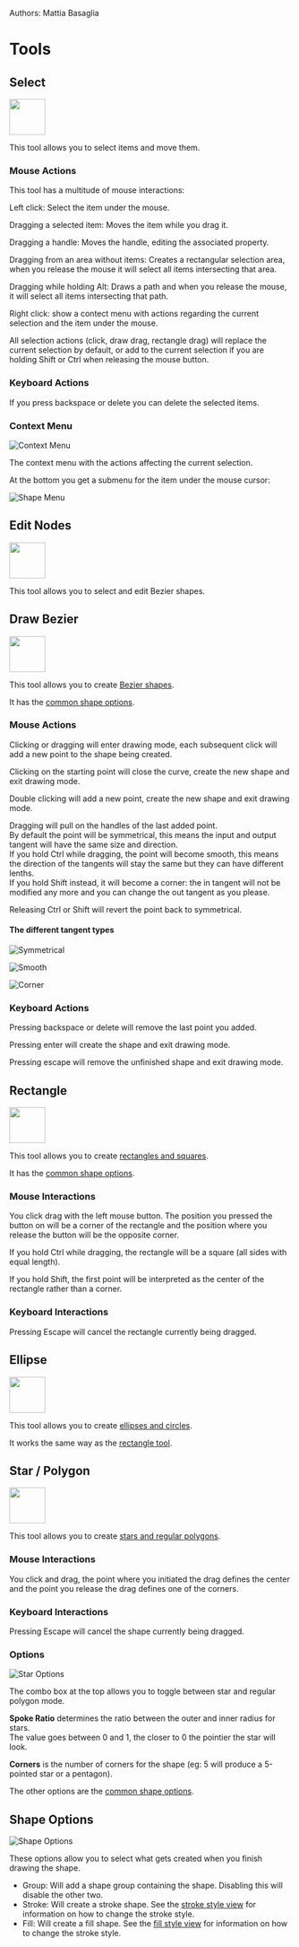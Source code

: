 Authors: Mattia Basaglia

# Tools

## Select

<img src="/img/ui/icons/edit-select.svg" width="64" />

This tool allows you to select items and move them.

### Mouse Actions

This tool has a multitude of mouse interactions:

Left click: Select the item under the mouse.

Dragging a selected item: Moves the item while you drag it.

Dragging a handle: Moves the handle, editing the associated property.

Dragging from an area without items: Creates a rectangular selection area,
when you release the mouse it will select all items intersecting that area.

Dragging while holding Alt: Draws a path and when you release the mouse,
it will select all items intersecting that path.

Right click: show a contect menu with actions regarding the current selection
and the item under the mouse.

All selection actions (click, draw drag, rectangle drag) will replace the current
selection by default, or add to the current selection if you are holding Shift or
Ctrl when releasing the mouse button.

### Keyboard Actions

If you press backspace or delete you can delete the selected items.

### Context Menu

![Context Menu](/img/screenshots/tools/select_menu.png)

The context menu with the actions affecting the current selection.

At the bottom you get a submenu for the item under the mouse cursor:

![Shape Menu](/img/screenshots/tools/shape_menu.png)

## Edit Nodes

<img src="/img/ui/icons/edit-node.svg" width="64" />

This tool allows you to select and edit Bezier shapes.

## Draw Bezier

<img src="/img/ui/icons/draw-bezier-curves.svg" width="64" />

This tool allows you to create [Bezier shapes](../shapes.md#path).

It has the [common shape options](#shape-options).

### Mouse Actions

Clicking or dragging will enter drawing mode, each subsequent click will add a new point to the shape being created.

Clicking on the starting point will close the curve, create the new shape and exit drawing mode.

Double clicking will add a new point, create the new shape and exit drawing mode.

Dragging will pull on the handles of the last added point. <br/>
By default the point will be symmetrical, this means the input and output tangent will have the same size and direction.<br/>
If you hold Ctrl while dragging, the point will become smooth,
this means the direction of the tangents will stay the same but they can have different lenths.<br/>
If you hold Shift instead, it will become a corner: the in tangent will not be modified any more
and you can change the out tangent as you please.

Releasing Ctrl or Shift will revert the point back to symmetrical.

#### The different tangent types

![Symmetrical](/img/screenshots/tools/bez_drag_sym.png)

![Smooth](/img/screenshots/tools/bez_drag_smooth.png)

![Corner](/img/screenshots/tools/bez_drag_corn.png)

### Keyboard Actions

Pressing backspace or delete will remove the last point you added.

Pressing enter will create the shape and exit drawing mode.

Pressing escape will remove the unfinished shape and exit drawing mode.

## Rectangle

<img src="/img/ui/icons/draw-rectangle.svg" width="64" />

This tool allows you to create [rectangles and squares](../shapes.md#rectangle).

It has the [common shape options](#shape-options).

### Mouse Interactions

You click drag with the left mouse button.
The position you pressed the button on will be a corner of the rectangle
and the position where you release the button will be the opposite corner.

If you hold Ctrl while dragging, the rectangle will be a square (all sides with equal length).

If you hold Shift, the first point will be interpreted as the center of the rectangle rather than a corner.

### Keyboard Interactions

Pressing Escape will cancel the rectangle currently being dragged.

## Ellipse

<img src="/img/ui/icons/draw-ellipse.svg" width="64" />

This tool allows you to create [ellipses and circles](../shapes.md#ellipse).

It works the same way as the [rectangle tool](#rectangle).

## Star / Polygon

<img src="/img/ui/icons/draw-polygon-star.svg" width="64" />

This tool allows you to create [stars and regular polygons](../shapes.md#polystar).

### Mouse Interactions

You click and drag, the point where you initiated the drag defines the center
and the point you release the drag defines one of the corners.

### Keyboard Interactions

Pressing Escape will cancel the shape currently being dragged.

### Options

![Star Options](/img/screenshots/tools/star_options.png)

The combo box at the top allows you to toggle between star and regular polygon mode.

**Spoke Ratio** determines the ratio between the outer and inner radius for stars.<br/>
The value goes between 0 and 1, the closer to 0 the pointier the star will look.

**Corners** is the number of corners for the shape
(eg: 5 will produce a 5-pointed star or a pentagon).

The other options are the [common shape options](#shape-options).

## Shape Options

![Shape Options](/img/screenshots/tools/shape_options.png)

These options allow you to select what gets created when you finish drawing the shape.

* Group: Will add a shape group containing the shape. Disabling this will disable the other two.
* Stroke: Will create a stroke shape. See the [stroke style view](docks.md#stroke) for information on how to change the stroke style.
* Fill: Will create a fill shape. See the [fill style view](docks.md#fill) for information on how to change the stroke style.
